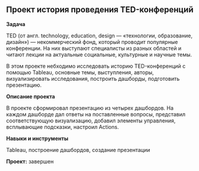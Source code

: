 ## Проект история проведения TED-конференций


**Задача**   


TED (от англ. technology, education, design — «технологии, образование, дизайн») — некоммерческий фонд, который проводит популярные конференции. На них выступают специалисты из разных областей и читают лекции на актуальные социальные, культурные и научные темы.  

В этом проекте небходимо исследовать историю TED-конференций с помощью Tableau, основные темы, выступления, авторы, визуализировать исследования, построить дашборды, подготовить презентацию.


**Описание проекта**

В проекте сформировал презентацию из четырех дашбордов. На каждом дашборде дал ответы на поставленные вопросы, представил соответствующую визуализацию, добавил элементы управления, всплывающие подсказки, настроил Actions.  


**Навыки и инструменты**  

Tableau, построение дашбордов, создание презентации


**Проект:** завершен

